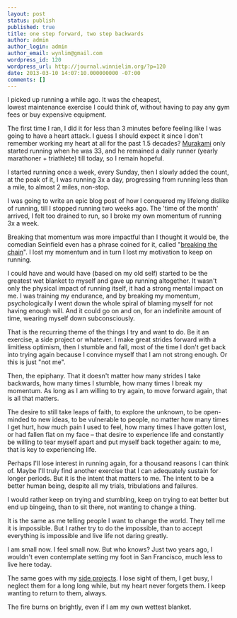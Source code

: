 ```yaml
---
layout: post
status: publish
published: true
title: one step forward, two step backwards
author: admin
author_login: admin
author_email: wynlim@gmail.com
wordpress_id: 120
wordpress_url: http://journal.winnielim.org/?p=120
date: 2013-03-10 14:07:10.000000000 -07:00
comments: []
---
```

I picked up running a while ago. It was the cheapest, lowest maintenance exercise I could think of, without having to pay any gym fees or buy expensive equipment.

The first time I ran, I did it for less than 3 minutes before feeling like I was going to have a heart attack. I guess I should expect it since I don't remember working my heart at all for the past 1.5 decades? <a href="http://en.wikipedia.org/wiki/Haruki_Murakami" target="_blank">Murakami</a> only started running when he was 33, and he remained a daily runner (yearly marathoner + triathlete) till today, so I remain hopeful.

I started running once a week, every Sunday, then I slowly added the count, at the peak of it, I was running 3x a day, progressing from running less than a mile, to almost 2 miles, non-stop.

I was going to write an epic blog post of how I conquered my lifelong dislike of running, till I stopped running two weeks ago. The 'time of the month' arrived, I felt too drained to run, so I broke my own momentum of running 3x a week.

Breaking that momentum was more impactful than I thought it would be, the comedian Seinfield even has a phrase coined for it, called "<a href="http://lifehacker.com/281626/jerry-seinfelds-productivity-secret" target="_blank">breaking the chain</a>". I lost my momentum and in turn I lost my motivation to keep on running.

I could have and would have (based on my old self) started to be the greatest wet blanket to myself and gave up running altogether. It wasn't only the physical impact of running itself, it had a strong mental impact on me. I was training my endurance, and by breaking my momentum, psychologically I went down the whole spiral of blaming myself for not having enough will. And it could go on and on, for an indefinite amount of time, wearing myself down subconsciously.

That is the recurring theme of the things I try and want to do. Be it an exercise, a side project or whatever. I make great strides forward with a limitless optimism, then I stumble and fall, most of the time I don't get back into trying again because I convince myself that I am not strong enough. Or this is just "not me".

Then, the epiphany. That it doesn't matter how many strides I take backwards, how many times I stumble, how many times I break my momentum. As long as I am willing to try again, to move forward again, that is all that matters.

The desire to still take leaps of faith, to explore the unknown, to be open-minded to new ideas, to be vulnerable to people, no matter how many times I get hurt, how much pain I used to feel, how many times I have gotten lost, or had fallen flat on my face – that desire to experience life and constantly be willing to tear myself apart and put myself back together again: to me, that is key to experiencing life.

Perhaps I'll lose interest in running again, for a thousand reasons I can think of. Maybe I'll truly find another exercise that I can adequately sustain for longer periods. But it is the intent that matters to me. The intent to be a better human being, despite all my trials, tribulations and failures.

I would rather keep on trying and stumbling, keep on trying to eat better but end up bingeing, than to sit there, not wanting to change a thing.

It is the same as me telling people I want to change the world. They tell me it is impossible. But I rather try to do the impossible, than to accept everything is impossible and live life not daring greatly.

I am small now. I feel small now. But who knows? Just two years ago, I wouldn't even contemplate setting my foot in San Francisco, much less to live here today.

The same goes with my <a href="http://thisis.sg" target="_blank">side projects</a>. I lose sight of them, I get busy, I neglect them for a long long while, but my heart never forgets them. I keep wanting to return to them, always.

The fire burns on brightly, even if I am my own wettest blanket.
